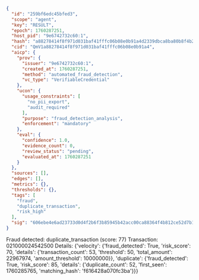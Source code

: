 ```json
{
  "id": "259bf6edc45bfed3",
  "scope": "agent",
  "key": "RESULT",
  "epoch": 1760287251,
  "host_pid": "9e6742732c60:1",
  "hash": "a88278414f8f971d031baf41fffc06b08e0b91a4d2339dbca8ba80b8f4b2c685",
  "cid": "QmV1a88278414f8f971d031baf41fffc06b08e0b91a4",
  "aicp": {
    "prov": {
      "issuer": "9e6742732c60:1",
      "created_at": 1760287251,
      "method": "automated_fraud_detection",
      "vc_type": "VerifiableCredential"
    },
    "ucon": {
      "usage_constraints": [
        "no_pii_export",
        "audit_required"
      ],
      "purpose": "fraud_detection_analysis",
      "enforcement": "mandatory"
    },
    "eval": {
      "confidence": 1.0,
      "evidence_count": 0,
      "review_status": "pending",
      "evaluated_at": 1760287251
    }
  },
  "sources": [],
  "edges": [],
  "metrics": {},
  "thresholds": {},
  "tags": [
    "fraud",
    "duplicate_transaction",
    "risk_high"
  ],
  "sig": "606ebe4e6ad23733d0d4f2b6f3b85945b42acc00ca88364f4b812ce52d7b1c64"
}
```

Fraud detected: duplicate_transaction (score: 77)
Transaction: 021000024542500
Details: {'velocity': {'fraud_detected': True, 'risk_score': 70, 'details': {'transaction_count': 53, 'threshold': 50, 'total_amount': 22967974, 'amount_threshold': 10000000}}, 'duplicate': {'fraud_detected': True, 'risk_score': 85, 'details': {'duplicate_count': 52, 'first_seen': 1760285765, 'matching_hash': 'f616428a070fc3ba'}}}